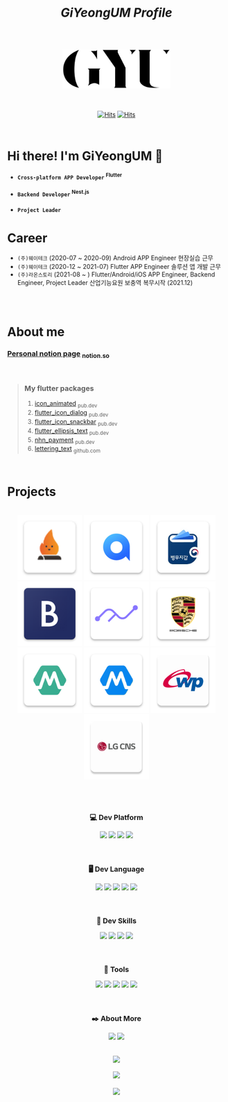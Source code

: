 # <div align="center">_GiYeongUM Profile_</div> 
<br><br>
<div align="center"><img src = "https://github.com/GiYeongUM/GiYeongUM/raw/main/PersonalLogo.svg" width = "250px"/><br/></div>
<br><br>

<div align="center"> 

[![Hits](https://hits.seeyoufarm.com/api/count/incr/badge.svg?url=https%3A%2F%2Fgithub.com%2FGiYeongUM&count_bg=%23000000&title_bg=%23555555&icon=github.svg&icon_color=%23E7E7E7&title=Github&edge_flat=false)](https://giyeong-um.notion.site/)
[![Hits](https://hits.seeyoufarm.com/api/count/incr/badge.svg?url=https%3A%2F%2Fgiyeong-um.notion.site&count_bg=%23D10808&title_bg=%23FF0000&icon=notion.svg&icon_color=%23FFFFFF&title=Notion&edge_flat=false)](https://giyeong-um.notion.site/)
</div>
<br>

# Hi there! I'm GiYeongUM 👋
- #### `Cross-platform APP Developer` <sup>Flutter</sup>
- #### `Backend Developer` <sup>Nest.js</sup>
- #### `Project Leader`


# Career
- `(주)웨이테크` (2020-07 ~ 2020-09) Android APP Engineer 현장실습 근무<br>
- `(주)웨이테크` (2020-12 ~ 2021-07) Flutter APP Engineer 솔루션 앱 개발 근무<br>
- `(주)라온스토리` (2021-08 ~ ) Flutter/Android/iOS APP Engineer, Backend Engineer, Project Leader 산업기능요원 보충역 복무시작 (2021.12)
<br>
<br>

# About me
### [Personal notion page](https://giyeong-um.notion.site/giyeong-um/GiYeong-UM-96900dd715754b619a795d43aaa1d85b) <sub> notion.so </sub>
<br>


> ### My flutter packages 
>1. [icon_animated](https://pub.dev/packages/icon_animated) <sub> pub.dev </sub>
>2. [flutter_icon_dialog](https://pub.dev/packages/flutter_icon_dialog) <sub> pub.dev </sub>
>3. [flutter_icon_snackbar](https://pub.dev/packages/flutter_icon_snackbar) <sub> pub.dev </sub>
>4. [flutter_ellipsis_text](https://pub.dev/packages/flutter_ellipsis_text) <sub> pub.dev </sub>
>5. [nhn_payment](https://pub.dev/packages/nhn_payment) <sub> pub.dev </sub>
>6. [lettering_text](https://github.com/GiYeongUM/lettering_text) <sub> github.com </sub>
<br>

# Projects
<br>

<div align="center">
<a href="https://play.google.com/store/apps/details?id=com.modakmodak.modakmodak_app&hl=ko"><img src = "https://github.com/GiYeongUM/GiYeongUM/raw/main/modakIcon.png" width = "150px"/></a>
<a href="https://giyeong-um.notion.site/All-Y-92102ee1a83148dc99ad84578f8822f4"><img src = "https://github.com/GiYeongUM/GiYeongUM/raw/main/allY.png" width = "150px"/></a>
<a href="https://giyeong-um.notion.site/e-978b1ca52fc9457990786a59953b4b75"><img src = "https://github.com/GiYeongUM/GiYeongUM/raw/main/e-Militery.png" width = "150px"/></a>
<a href="https://giyeong-um.notion.site/db72cbfd61c64b7d9cebbdefa4e29d8e"><img src = "https://github.com/GiYeongUM/GiYeongUM/raw/main/brandCareIcon.png" width = "150px"/></a>
<a href="https://giyeong-um.notion.site/9851dd4335bc45cd8d5b93c92286d03b"><img src = "https://github.com/GiYeongUM/GiYeongUM/raw/main/shareFitIcon.png" width = "150px"/></a>
<a href="https://giyeong-um.notion.site/75a73fab87984380a853a5e07f417765"><img src = "https://github.com/GiYeongUM/GiYeongUM/raw/main/porsche.png" width = "150px"/></a>
<a href="https://giyeong-um.notion.site/024e1ede25af448db67f8e36977882cb"><img src = "https://github.com/GiYeongUM/GiYeongUM/raw/main/m_doctor_b2c_icon.png" width = "150px"/></a>
<a href="https://giyeong-um.notion.site/024e1ede25af448db67f8e36977882cb"><img src = "https://github.com/GiYeongUM/GiYeongUM/raw/main/m_doctor_b2b_icon.png" width = "150px"/></a>
<a href="https://giyeong-um.notion.site/359dda65d3174816b95ecff13ba05064"><img src = "https://github.com/GiYeongUM/GiYeongUM/raw/main/west_power.png" width = "150px"/></a>
<a href="https://giyeong-um.notion.site/LG-CNS-018478a75ff64437a292c300af2d4b84"><img src = "https://github.com/GiYeongUM/GiYeongUM/raw/main/lg_cns.png" width = "150px"/></a>
</div>
<br><br><br>

### <div align="center"> 💻 Dev Platform
<div align="center">
<img src="https://img.shields.io/badge/Android-3DDC84?style=for-the-badge&logo=Android&logoColor=white"/>
<img src="https://img.shields.io/badge/iOS-000000?style=for-the-badge&logo=Apple&logoColor=white"/>
<img src="https://img.shields.io/badge/Flutter-03a9f4?style=for-the-badge&logo=Flutter&logoColor=white"/> 
<img src="https://img.shields.io/badge/Nestjs-EA2845?style=for-the-badge&logo=Nestjs&logoColor=white"/>
</div>
<br><br>

### <div align="center"> 🖥 Dev Language
<div align="center">
<img src="https://img.shields.io/badge/Java-f89820?style=for-the-badge&logo=Java&logoColor=white"/>
<img src="https://img.shields.io/badge/Kotlin-B75EA4?style=for-the-badge&logo=Kotlin&logoColor=white"/>
<img src="https://img.shields.io/badge/Swift-F05138?style=for-the-badge&logo=Swift&logoColor=white"/> 
<img src="https://img.shields.io/badge/Dart-0075BA?style=for-the-badge&logo=Dart&logoColor=white"/> 
<img src="https://img.shields.io/badge/TYPESCRIPT-3178c6?style=for-the-badge&logo=TypeScript&logoColor=white"/>
</div>
<br><br>

### <div align="center"> 🍳 Dev Skills
<div align="center">
<img src="https://img.shields.io/badge/JetPack-4285F4?style=for-the-badge&logo=JetPackCompose&logoColor=white"/>
<img src="https://img.shields.io/badge/SwiftUI-00529B?style=for-the-badge&logo=Swift&logoColor=white"/>
<img src="https://img.shields.io/badge/RxDart-000000?style=for-the-badge&logo=Dart&logoColor=white"/> 
<img src="https://img.shields.io/badge/Firebase-FF6A00?style=for-the-badge&logo=Firebase&logoColor=white"/> 
</div>
<br><br>

### <div align="center"> 🔧 Tools
<div align="center">
<img src="https://img.shields.io/badge/Intellij-F83360?style=for-the-badge&logo=IntellijIDEA&logoColor=white"/>
<img src="https://img.shields.io/badge/Webstorm-11B2BA?style=for-the-badge&logo=Webstorm&logoColor=white"/>
<img src="https://img.shields.io/badge/DataGrip-4FC1AA?style=for-the-badge&logo=DataGrip&logoColor=white"/>
<img src="https://img.shields.io/badge/Jira-2684FF?style=for-the-badge&logo=Jira&logoColor=white"/>
<img src="https://img.shields.io/badge/Github-000000?style=for-the-badge&logo=Github&logoColor=white"/>
</div>
<br><br>


### <div align="center"> ✒️ About More
<div align="center">
<a href="https://giyeong-um.notion.site/">
<img src="https://img.shields.io/badge/Notion-000000?style=for-the-badge&logo=Notion&logoColor=white&link=https://www.notion.so/giyeong-um/GiYeong-UM-96900dd715754b619a795d43aaa1d85b"/></a>
<a href="mailto:eomky2005@gmail.com">
<img src="https://img.shields.io/badge/Gmail-EA4335?style=for-the-badge&logo=Gmail&logoColor=white&link=mailto:eomky2005@gmail.com"/></a>
</div>
<br><br>
<div align="center"> <img height="137px" src="https://github-readme-streak-stats.herokuapp.com/?user=GiYeongUM&hide_border=false&theme=nightowl"/> </div>
<br>
<div align="center"> <img height='130px' src="https://github-readme-stats.vercel.app/api?username=GiYeongUM&hide_title=true&show_icons=true&include_all_commits=true&line_height=21&theme=nightowl"/> </div>
<br>
<div align="center"><a href="https://github.com/GiYeongUM"><img align="center" src="https://github-readme-stats.vercel.app/api/top-langs/?username=GiYeongUM&langs_count=5"/></a></div>



